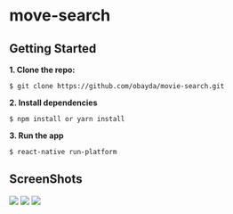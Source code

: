 # move-search

## Getting Started

**1. Clone the repo:**

`$ git clone https://github.com/obayda/movie-search.git`

**2. Install dependencies**

```
$ npm install or yarn install
```

**3. Run the app**

`$ react-native run-platform`

## ScreenShots

![](https://www2.0zz0.com/2019/07/11/18/129874657.png)
![](https://www2.0zz0.com/2019/07/11/18/175925003.png)
![](https://www2.0zz0.com/2019/07/11/18/739735859.png)
